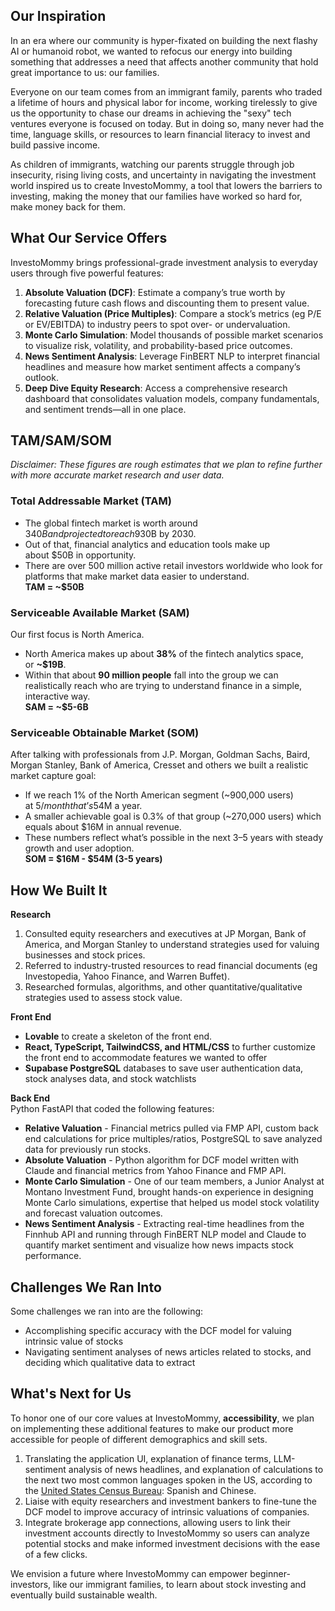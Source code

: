 ## Our Inspiration
In an era where our community is hyper-fixated on building the next flashy AI or humanoid robot, we wanted to refocus our energy into building something that addresses a need that affects another community that hold great importance to us: our families.

Everyone on our team comes from an immigrant family, parents who traded a lifetime of hours and physical labor for income, working tirelessly to give us the opportunity to chase our dreams in achieving the "sexy" tech ventures everyone is focused on today. But in doing so, many never had the time, language skills, or resources to learn financial literacy to invest and build passive income. 

As children of immigrants, watching our parents struggle through job insecurity, rising living costs, and uncertainty in navigating the investment world inspired us to create InvestoMommy, a tool that lowers the barriers to investing, making the money that our families have worked so hard for, make money back for them. 

## What Our Service Offers
InvestoMommy brings professional-grade investment analysis to everyday users through five powerful features:
1. **Absolute Valuation (DCF)**: Estimate a company’s true worth by forecasting future cash flows and discounting them to present value.
2. **Relative Valuation (Price Multiples)**: Compare a stock’s metrics (eg P/E or EV/EBITDA) to industry peers to spot over- or undervaluation.
3. **Monte Carlo Simulation**: Model thousands of possible market scenarios to visualize risk, volatility, and probability-based price outcomes.
4. **News Sentiment Analysis**: Leverage FinBERT NLP to interpret financial headlines and measure how market sentiment affects a company’s outlook.
5. **Deep Dive Equity Research**: Access a comprehensive research dashboard that consolidates valuation models, company fundamentals, and sentiment trends—all in one place.

## TAM/SAM/SOM<br>
*Disclaimer: These figures are rough estimates that we plan to refine further with more accurate market research and user data.*
### Total Addressable Market (TAM)
- The global fintech market is worth around $340B and projected to reach $930B by 2030.
- Out of that, financial analytics and education tools make up about $50B in opportunity.
- There are over 500 million active retail investors worldwide who look for platforms that make market data easier to understand.<br>
**TAM = ~$50B**

### Serviceable Available Market (SAM)
Our first focus is North America. 
- North America makes up about **38%** of the fintech analytics space, or **~$19B**.
- Within that about **90 million people** fall into the group we can realistically reach who are trying to understand finance in a simple, interactive way. <br>
**SAM = ~$5-6B**

### Serviceable Obtainable Market (SOM) 
After talking with professionals from J.P. Morgan, Goldman Sachs, Baird, Morgan Stanley, Bank of America, Cresset and others we built a realistic market capture goal: 
- If we reach 1% of the North American segment (~900,000 users) at $5/month that’s $54M a year.
- A smaller achievable goal is 0.3% of that group (~270,000 users) which equals about $16M in annual revenue.
- These numbers reflect what’s possible in the next 3–5 years with steady growth and user adoption.<br>
**SOM = $16M - $54M (3-5 years)**

## How We Built It
**Research** <br>
1. Consulted equity researchers and executives at JP Morgan, Bank of America, and Morgan Stanley to understand strategies used for valuing businesses and stock prices.
2. Referred to industry-trusted resources to read financial documents (eg Investopedia, Yahoo Finance, and Warren Buffet).
3. Researched formulas, algorithms, and other quantitative/qualitative strategies used to assess stock value.

**Front End**<br>
- **Lovable** to create a skeleton of the front end.
- **React, TypeScript, TailwindCSS, and HTML/CSS** to further customize the front end to accommodate features we wanted to offer 
- **Supabase PostgreSQL** databases to save user authentication data, stock analyses data, and stock watchlists

**Back End**<br>
Python FastAPI that coded the following features: 
- **Relative Valuation** - Financial metrics pulled via FMP API, custom back end calculations for price multiples/ratios, PostgreSQL to save analyzed data for previously run stocks.
- **Absolute Valuation** - Python algorithm for DCF model written with Claude and financial metrics from Yahoo Finance and FMP API.
- **Monte Carlo Simulation** - One of our team members, a Junior Analyst at Montano Investment Fund, brought hands-on experience in designing Monte Carlo simulations, expertise that helped us model stock volatility and forecast valuation outcomes.
- **News Sentiment Analysis** - Extracting real-time headlines from the Finnhub API and running through FinBERT NLP model and Claude to quantify market sentiment and visualize how news impacts stock performance.

## Challenges We Ran Into
Some challenges we ran into are the following: 
- Accomplishing specific accuracy with the DCF model for valuing intrinsic value of stocks
- Navigating sentiment analyses of news articles related to stocks, and deciding which qualitative data to extract

## What's Next for Us
To honor one of our core values at InvestoMommy, **accessibility**, we plan on implementing these additional features to make our product more accessible for people of different demographics and skill sets. 
1. Translating the application UI, explanation of finance terms, LLM-sentiment analysis of news headlines, and explanation of calculations to the next two most common languages spoken in the US, according to the [United States Census Bureau](https://www.census.gov/library/stories/2022/12/languages-we-speak-in-united-states.html): Spanish and Chinese.
2. Liaise with equity researchers and investment bankers to fine-tune the DCF model to improve accuracy of intrinsic valuations of companies.
3. Integrate brokerage app connections, allowing users to link their investment accounts directly to InvestoMommy so users can analyze potential stocks and make informed investment decisions with the ease of a few clicks.   

We envision a future where InvestoMommy can empower beginner-investors, like our immigrant families, to learn about stock investing and eventually build sustainable wealth.
